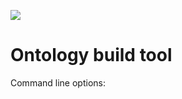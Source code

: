 <a href="http://drone-0dot4.ld.nice.org.uk/nhsevidence/ld-freya"><img src="http://drone-0dot4.ld.nice.org.uk/api/badges/nhsevidence/ld-freya/status.svg" /></a>

# Ontology build tool
Command line options:
